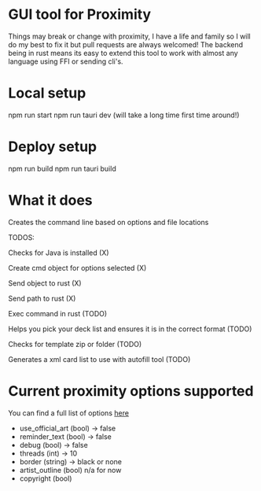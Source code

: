 # GUI tool for Proximity

Things may break or change with proximity, I have a life and family so I will do my best to fix it but pull requests are always welcomed! The backend being in rust means its easy to extend this tool to work with almost any language using FFI or sending cli's.

# Local setup

npm run start
npm run tauri dev (will take a long time first time around!)

# Deploy setup

npm run build
npm run tauri build

# What it does

Creates the command line based on options and file locations

TODOS:

Checks for Java is installed (X)

Create cmd object for options selected (X)

Send object to rust (X)

Send path to rust (X)

Exec command in rust (TODO)

Helps you pick your deck list and ensures it is in the correct format (TODO)

Checks for template zip or folder (TODO)

Generates a xml card list to use with autofill tool (TODO)

# Current proximity options supported

You can find a full list of options [here](https://github.com/Haven-King/Proximity/wiki/Options#built-in-options)

- use_official_art (bool) -> false
- reminder_text (bool) -> false
- debug (bool) -> false
- threads (int) -> 10
- border (string) -> black or none
- artist_outline (bool) n/a for now
- copyright (bool)
